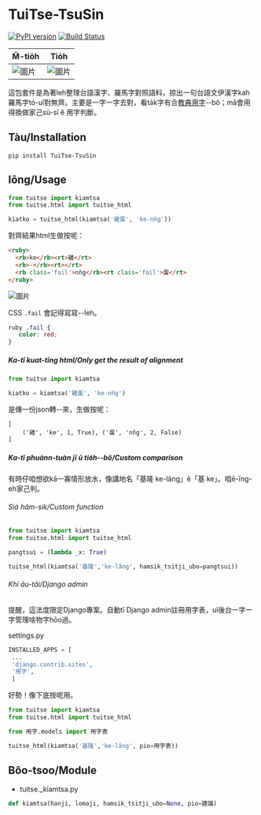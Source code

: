 # TuiTse-TsuSin

[![PyPI version](https://badge.fury.io/py/TuiTse-TsuSin.svg)](https://badge.fury.io/py/TuiTse-TsuSin)
[![Build Status](https://travis-ci.org/i3thuan5/TuiTse-TsuSin.svg?branch=master)](https://travis-ci.org/i3thuan5/TuiTse-TsuSin)

|M̄-tio̍h|Tio̍h|
|-|-|
|![圖片](https://user-images.githubusercontent.com/6355592/102592756-e62e9880-414e-11eb-9daf-5146905ab3e2.png)|![圖片](https://user-images.githubusercontent.com/6355592/102593010-44f41200-414f-11eb-8576-8280dff555f4.png)|


這包套件是為著leh整理台語漢字、羅馬字對照語料，掠出一句台語文伊漢字kah羅馬字tó-uī對無齊。主要是一字一字去對，看ta̍k字有合[教典用字](https://github.com/i3thuan5/kau3-tian2_iong7-ji7)--bô；mā會用得換做家己sù-sī ê 用字判斷。

## Tàu/Installation
```
pip install TuiTse-TsuSin
```

## Iōng/Usage
```python
from tuitse import kiamtsa
from tuitse.html import tuitse_html

kiatko = tuitse_html(kiamtsa('雞蛋', 'ke-nn̄g'))
```
對齊結果html生做按呢：
```html
<ruby>
  <rb>ke</rb><rt>雞</rt>
  <rb>-</rb><rt></rt>
  <rb class='fail'>nn̄g</rb><rt class='fail'>蛋</rt>
</ruby>
```

![圖片](https://user-images.githubusercontent.com/6355592/102592756-e62e9880-414e-11eb-9daf-5146905ab3e2.png)

CSS `.fail` 會記得寫寫--leh。
```css
ruby .fail {
   color: red;
}
```

##### Ka-tī kuat-tīng html/Only get the result of alignment
```python
from tuitse import kiamtsa

kiatko = kiamtsa('雞蛋', 'ke-nn̄g')
```
是傳一份json轉--來，生做按呢：
```
[
    ('雞', 'ke', 1, True), ('蛋', 'nn̄g', 2, False)
]
```
##### Ka-tī phuànn-tuàn jī ū tio̍h--bô/Custom comparison
有時仔咱想欲kā一寡情形放水，像講地名「基隆 ke-lâng」ê「基 ke」。咱ē-īng-eh家己判。
###### Siá hâm-sik/Custom function
```python
from tuitse import kiamtsa
from tuitse.html import tuitse_html

pangtsui = (lambda _x: True)

tuitse_html(kiamtsa('基隆','ke-lâng', hamsik_tsitji_ubo=pangtsui))
```
###### Khí āu-tâi/Django admin
提醒，這法度限定Django專案。自動tī Django admin註冊用字表，uì後台一字一字管理啥物字hōo過。

settings.py
```python
INSTALLED_APPS = [
 ...
 'django.contrib.sites',
 '用字',
 ]
```
好勢！像下底按呢用。
```python
from tuitse import kiamtsa
from tuitse.html import tuitse_html

from 用字.models import 用字表

tuitse_html(kiamtsa('基隆','ke-lâng', pio=用字表))
```

## Bôo-tsoo/Module
* tuitse._kiamtsa.py
```python
def kiamtsa(hanji, lomaji, hamsik_tsitji_ubo=None, pio=建議)
```

